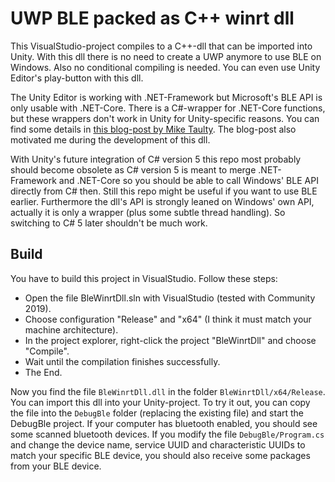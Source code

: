 # UWP BLE packed as C++ winrt dll

This VisualStudio-project compiles to a C++-dll that can be imported into Unity. With this dll there is no need to create a UWP anymore to use BLE on Windows. Also no conditional compiling is needed. You can even use Unity Editor's play-button with this dll. 

The Unity Editor is working with .NET-Framework but Microsoft's BLE API is only usable with .NET-Core. There is a C#-wrapper for .NET-Core functions, but these wrappers don't work in Unity for Unity-specific reasons. You can find some details in [this blog-post by Mike Taulty](https://mtaulty.com/2019/03/22/rough-notes-on-experiments-with-uwp-apis-in-the-unity-editor-with-c-winrt/). The blog-post also motivated me during the development of this dll.

With Unity's future integration of C# version 5 this repo most probably should become obsolete as C# version 5 is meant to merge .NET-Framework and .NET-Core so you should be able to call Windows' BLE API directly from C# then. Still this repo might be useful if you want to use BLE earlier. Furthermore the dll's API is strongly leaned on Windows' own API, actually it is only a wrapper (plus some subtle thread handling). So switching to C# 5 later shouldn't be much work.

## Build

You have to build this project in VisualStudio. Follow these steps:

- Open the file BleWinrtDll.sln with VisualStudio (tested with Community 2019).
- Choose configuration "Release" and "x64" (I think it must match your machine architecture).
- In the project explorer, right-click the project "BleWinrtDll" and choose "Compile".
- Wait until the compilation finishes successfully.
- The End.

Now you find the file `BleWinrtDll.dll` in the folder `BleWinrtDll/x64/Release`. You can import this dll into your Unity-project. To try it out, you can copy the file into the `DebugBle` folder (replacing the existing file) and start the DebugBle project. If your computer has bluetooth enabled, you should see some scanned bluetooth devices. If you modify the file `DebugBle/Program.cs` and change the device name, service UUID and characteristic UUIDs to match your specific BLE device, you should also receive some packages from your BLE device.